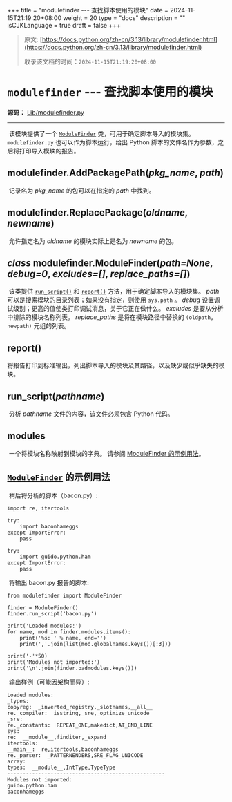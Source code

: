 +++
title = "modulefinder --- 查找脚本使用的模块"
date = 2024-11-15T21:19:20+08:00
weight = 20
type = "docs"
description = ""
isCJKLanguage = true
draft = false
+++

> 原文: [https://docs.python.org/zh-cn/3.13/library/modulefinder.html](https://docs.python.org/zh-cn/3.13/library/modulefinder.html)
>
> 收录该文档的时间：`2024-11-15T21:19:20+08:00`

# `modulefinder` --- 查找脚本使用的模块

**源码：** [Lib/modulefinder.py](https://github.com/python/cpython/tree/3.13/Lib/modulefinder.py)

------

​	该模块提供了一个 [`ModuleFinder`](https://docs.python.org/zh-cn/3.13/library/modulefinder.html#modulefinder.ModuleFinder) 类，可用于确定脚本导入的模块集。 `modulefinder.py` 也可以作为脚本运行，给出 Python 脚本的文件名作为参数，之后将打印导入模块的报告。

## modulefinder.**AddPackagePath**(*pkg_name*, *path*)

​	记录名为 *pkg_name* 的包可以在指定的 *path* 中找到。

## modulefinder.**ReplacePackage**(*oldname*, *newname*)

​	允许指定名为 *oldname* 的模块实际上是名为 *newname* 的包。

## *class* modulefinder.**ModuleFinder**(*path=None*, *debug=0*, *excludes=[]*, *replace_paths=[]*)

​	该类提供 [`run_script()`](https://docs.python.org/zh-cn/3.13/library/modulefinder.html#modulefinder.ModuleFinder.run_script) 和 [`report()`](https://docs.python.org/zh-cn/3.13/library/modulefinder.html#modulefinder.ModuleFinder.report) 方法，用于确定脚本导入的模块集。 *path* 可以是搜索模块的目录列表；如果没有指定，则使用 `sys.path` 。 *debug* 设置调试级别；更高的值使类打印调试消息，关于它正在做什么。 *excludes* 是要从分析中排除的模块名称列表。 *replace_paths* 是将在模块路径中替换的 `(oldpath, newpath)` 元组的列表。

## **report**()

​	将报告打印到标准输出，列出脚本导入的模块及其路径，以及缺少或似乎缺失的模块。

## **run_script**(*pathname*)

​	分析 *pathname* 文件的内容，该文件必须包含 Python 代码。

## **modules**

​	一个将模块名称映射到模块的字典。 请参阅 [ModuleFinder 的示例用法](https://docs.python.org/zh-cn/3.13/library/modulefinder.html#modulefinder-example)。



## [`ModuleFinder`](https://docs.python.org/zh-cn/3.13/library/modulefinder.html#modulefinder.ModuleFinder) 的示例用法

​	稍后将分析的脚本（bacon.py）:

```
import re, itertools

try:
    import baconhameggs
except ImportError:
    pass

try:
    import guido.python.ham
except ImportError:
    pass
```

​	将输出 bacon.py 报告的脚本:

```
from modulefinder import ModuleFinder

finder = ModuleFinder()
finder.run_script('bacon.py')

print('Loaded modules:')
for name, mod in finder.modules.items():
    print('%s: ' % name, end='')
    print(','.join(list(mod.globalnames.keys())[:3]))

print('-'*50)
print('Modules not imported:')
print('\n'.join(finder.badmodules.keys()))
```

​	输出样例（可能因架构而异）:

```
Loaded modules:
_types:
copyreg:  _inverted_registry,_slotnames,__all__
re._compiler:  isstring,_sre,_optimize_unicode
_sre:
re._constants:  REPEAT_ONE,makedict,AT_END_LINE
sys:
re:  __module__,finditer,_expand
itertools:
__main__:  re,itertools,baconhameggs
re._parser:  _PATTERNENDERS,SRE_FLAG_UNICODE
array:
types:  __module__,IntType,TypeType
---------------------------------------------------
Modules not imported:
guido.python.ham
baconhameggs
```
